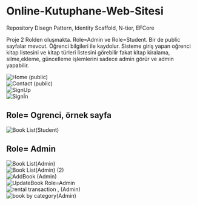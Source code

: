 # Online-Kutuphane-Web-Sitesi
Repository Disegn Pattern,  Identity Scaffold,  N-tier, EFCore

Proje 2 Rolden oluşmakta. Role=Admin ve Role=Student. Bir de public sayfalar mevcut.
Öğrenci bilgileri ile kaydolur. Sisteme giriş yapan oğrenci kitap listesini ve kitap türleri listesini görebilir fakat kitap kiralama, silme,ekleme, güncelleme işlemlerini sadece admin görür ve admin yapabilir.


![Home (public)](https://github.com/Elifnaz00/Online-Kutuphane-Web-Sitesi/assets/144447322/16ae01df-17c2-4fb5-9d49-c0ff9b3ab2ef)
<br/>
![Contact (public)](https://github.com/Elifnaz00/Online-Kutuphane-Web-Sitesi/assets/144447322/85bffec8-7448-4919-9c2c-696f433bce0e)
<br/>
![SignUp](https://github.com/Elifnaz00/Online-Kutuphane-Web-Sitesi/assets/144447322/6c5fe06b-077f-4554-9461-30dcbeab54fa)
<br/>
![Signİn](https://github.com/Elifnaz00/Online-Kutuphane-Web-Sitesi/assets/144447322/430e51f1-111e-475f-8b77-72aba88264a9)
<br/>
## Role= Ogrenci, örnek sayfa
![Book List(Student)](https://github.com/Elifnaz00/Online-Kutuphane-Web-Sitesi/assets/144447322/68861afd-a92b-49a0-9ad4-df8bbf8201da)
<br/>
## Role= Admin
![Book List(Admin)](https://github.com/Elifnaz00/Online-Kutuphane-Web-Sitesi/assets/144447322/743bc579-c899-462c-9a8c-a7e4b57961a5)
<br/>
![Book List(Admin) (2)](https://github.com/Elifnaz00/Online-Kutuphane-Web-Sitesi/assets/144447322/483aa151-56c3-41e5-a345-ced637b8b258)
<br/>
![AddBook (Admin)](https://github.com/Elifnaz00/Online-Kutuphane-Web-Sitesi/assets/144447322/0ea4b7b3-15a2-434c-b7d5-1b0717647615)
<br/>
![UpdateBook Role=Admin](https://github.com/Elifnaz00/Online-Kutuphane-Web-Sitesi/assets/144447322/f192262b-2894-4f18-8118-a88cda7736f1)
<br/>
![rental transaction , (Admin)](https://github.com/Elifnaz00/Online-Kutuphane-Web-Sitesi/assets/144447322/815398c9-3170-45d5-83f4-ca948e321bdc)
<br/>
![book by category(Admin)](https://github.com/Elifnaz00/Online-Kutuphane-Web-Sitesi/assets/144447322/ecde34c8-1b6f-47c2-8d59-0d1ad0dc9a21)
<br/>
